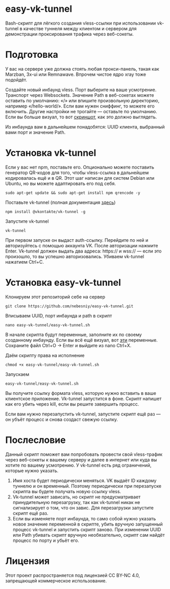 # easy-vk-tunnel

Bash-скрипт для лёгкого создания vless-ссылки при использовании vk-tunnel в качестве туннеля между клиентом и сервером для демонстрации проксирования трафика через веб-сокеты.

# Подготовка

У вас на сервере уже должна стоять любая прокси-панель, такая как Marzban, 3x-ui или Remnawave. Впрочем чистое ядро xray тоже подойдёт.

Создайте новый инбаунд vless. Порт выберите на ваше усмотрение. Транспорт через Websockets. Значение Path в веб-сокетах можете оставить по умолчанию: «/» или впишите произвольную директорию, например «/hello-world/». Если вам нужен сниффинг, то можете его включить. Другие настройки не трогайте — оставьте по умолчанию. Если вы больше визуал, то вот [скриншот](https://ibb.co/jPhNwtvc), как это должно выглядеть.

Из инбаунда вам в дальнейшем понадобятся: UUID клиента, выбранный вами порт и значение Path.

# Установка vk-tunnel

Если у вас нет npm, поставьте его. Опционально можете поставить генератор QR-кодов для того, чтобы vless-ссылка в дальнейшем кодировалась ещё и в QR. Этот шаг написан для систем Debian или Ubuntu, но вы можете адаптировать его под себя.

    sudo apt-get update && sudo apt-get install npm qrencode -y

Поставьте vk-tunnel (полная документация [здесь](https://dev.vk.com/ru/libraries/tunnel))

    npm install @vkontakte/vk-tunnel -g

Запустите vk-tunnel

    vk-tunnel

При первом запуске он выдаст auth-ссылку. Перейдите по ней и авторизуйтесь с помощью аккаунта VK. После авторизации нажмите Enter. Vk-tunnel должен выдать два адреса: https:// и wss:// — если это произошло, то вы успешно авторизовались. Убиваем vk-tunnel нажатием Ctrl+C.

# Установка easy-vk-tunnel

Клонируем этот репозиторий себе на сервер

    git clone https://github.com/nebesniy/easy-vk-tunnel.git

Вписываем UUID, порт инбаунда и path в скрипт

    nano easy-vk-tunnel/easy-vk-tunnel.sh

В начале скрипта будут переменные, заполните их по своему созданному инбаунду. Если вы всё ещё визуал, вот [эти](https://ibb.co/MxYmBN4y) переменные. Сохраните файл Ctrl+O → Enter и выйдите из nano Ctrl+X.

Даём скрипту права на исполнение

    chmod +x easy-vk-tunnel/easy-vk-tunnel.sh

Запускаем

    easy-vk-tunnel/easy-vk-tunnel.sh

Вы получите ссылку формата vless, которую нужно вставить в ваше клиентское приложение. Vk-tunnel запустится в фоне. Скрипт напишет как его убить через kill, если вы решите завершить процесс.

Если вам нужно перезапустить vk-tunnel, запустите скрипт ещё раз — он убъёт процесс и снова создаст свежую ссылку.

# Послесловие

Данный скрипт поможет вам попробовать провести свой vless-трафик через веб-сокеты к вашему серверу и далее в интернет или куда вы хотите по вашему усмотрению. У vk-tunnel есть ряд ограничений, которые нужно указать.

1. Имя хоста будет периодически меняться. VK выдаёт ID каждому туннелю и он временный. Поэтому периодически при перезапуске скрипта вы будете получать новую ссылку vless.
2. Vk-tunnel может зависать, но скрипт не предусматривает принудительную перезагрузку, так как vk-tunnel никак не сигнализирует о том, что он завис. Для перезагрузки запустите скрипт ещё раз.
3. Если вы изменяете порт инбаунда, то само собой нужно указать новое значение переменной в скрипте, убить вручную запущенный процесс vk-tunnel и запустить скрипт заново. При изменении UUID или Path убивать скрипт вручную необязательно, скрипт сам найдёт процесс по порту и убьёт его.

# Лицензия

Этот проект распространяется под лицензией CC BY-NC 4.0, запрещающей коммерческое использование. 
